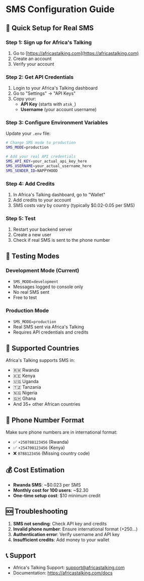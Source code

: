 # SMS Configuration Guide

## 🚀 Quick Setup for Real SMS

### Step 1: Sign up for Africa's Talking
1. Go to [https://africastalking.com](https://africastalking.com)
2. Create an account
3. Verify your account

### Step 2: Get API Credentials
1. Login to your Africa's Talking dashboard
2. Go to "Settings" → "API Keys"
3. Copy your:
   - **API Key** (starts with `atsk_`)
   - **Username** (your account username)

### Step 3: Configure Environment Variables
Update your `.env` file:

```bash
# Change SMS mode to production
SMS_MODE=production

# Add your real API credentials
SMS_API_KEY=your_actual_api_key_here
SMS_USERNAME=your_actual_username_here
SMS_SENDER_ID=NAPPYHOOD
```

### Step 4: Add Credits
1. In Africa's Talking dashboard, go to "Wallet"
2. Add credits to your account
3. SMS costs vary by country (typically $0.02-0.05 per SMS)

### Step 5: Test
1. Restart your backend server
2. Create a new user
3. Check if real SMS is sent to the phone number

## 🧪 Testing Modes

### Development Mode (Current)
- `SMS_MODE=development`
- Messages logged to console only
- No real SMS sent
- Free to test

### Production Mode
- `SMS_MODE=production`
- Real SMS sent via Africa's Talking
- Requires API credentials and credits

## 📱 Supported Countries

Africa's Talking supports SMS in:
- 🇷🇼 Rwanda
- 🇰🇪 Kenya
- 🇺🇬 Uganda
- 🇹🇿 Tanzania
- 🇳🇬 Nigeria
- 🇬🇭 Ghana
- And 35+ other African countries

## 🔧 Phone Number Format

Make sure phone numbers are in international format:
- ✅ `+250788123456` (Rwanda)
- ✅ `+254700123456` (Kenya)
- ❌ `0788123456` (Missing country code)

## 💰 Cost Estimation

- **Rwanda SMS**: ~$0.023 per SMS
- **Monthly cost for 100 users**: ~$2.30
- **One-time setup cost**: $10 minimum credit

## 🆘 Troubleshooting

1. **SMS not sending**: Check API key and credits
2. **Invalid phone number**: Ensure international format (+250...)
3. **Authentication error**: Verify username and API key
4. **Insufficient credits**: Add money to your wallet

## 📞 Support

- Africa's Talking Support: support@africastalking.com
- Documentation: https://africastalking.com/docs